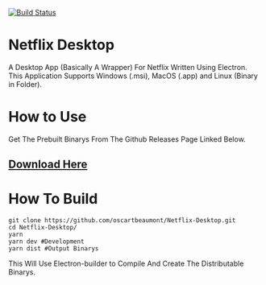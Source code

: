 [![Build Status](https://travis-ci.org/oscartbeaumont/Netflix-Desktop.svg?branch=master)](https://travis-ci.org/oscartbeaumont/Netflix-Desktop)
# Netflix Desktop
A Desktop App (Basically A Wrapper) For Netflix Written Using Electron. This Application Supports Windows (.msi), MacOS (.app) and Linux (Binary in Folder).

# How to Use
Get The Prebuilt Binarys From The Github Releases Page Linked Below.
## [Download Here](https://github.com/oscartbeaumont/Netflix-Desktop/releases)
# How To Build
```
git clone https://github.com/oscartbeaumont/Netflix-Desktop.git
cd Netflix-Desktop/
yarn
yarn dev #Development
yarn dist #Output Binarys
```
This Will Use Electron-builder to Compile And Create The Distributable Binarys.
